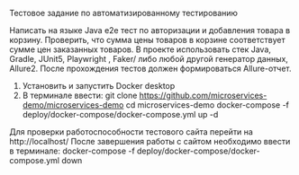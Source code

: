 Тестовое задание по автоматизированному тестированию

Написать на языке Java e2e тест по авторизации и добавления товара в корзину. 
Проверить, что сумма цены товаров в корзине соответствует сумме цен заказанных товаров. 
В проекте использовать стек Java, Gradle, JUnit5, Playwright , Faker/ либо любой другой генератор данных, Allure2. 
После прохождения тестов должен формироваться Allure-отчет.

1. Установить и запустить Docker desktop
2. В терминале ввести:
    git clone https://github.com/microservices-demo/microservices-demo
    cd microservices-demo
    docker-compose -f deploy/docker-compose/docker-compose.yml up -d
   
Для проверки работоспособности тестового сайта перейти на http://localhost/
После завершения работы с сайтом необходимо ввести в терминале:
    docker-compose -f deploy/docker-compose/docker-compose.yml down
